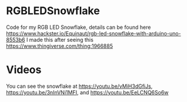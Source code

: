 # RGBLEDSnowflake
Code for my RGB LED Snowflake, details can be found here 
https://www.hackster.io/Equinaut/rgb-led-snowflake-with-arduino-uno-8553b6
I made this after seeing this
https://www.thingiverse.com/thing:1966885

# Videos
You can see the snowflake at
https://youtu.be/vMiH3dGfiJs,
https://youtu.be/3nInVNi1MFI,
and https://youtu.be/EeLCNQ6So6w
